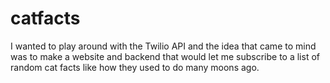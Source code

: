 # catfacts

I wanted to play around with the Twilio API and the idea that came to mind was
to make a website and backend that would let me subscribe to a list of random
cat facts like how they used to do many moons ago.
